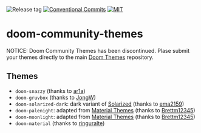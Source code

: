 ![Release tag](https://img.shields.io/github/tag/Emiller88/emacs-doom-community-themes.svg?label=release&style=flat-square)
[![Conventional Commits](https://img.shields.io/badge/Conventional%20Commits-1.0.0-yellow.svg)](https://conventionalcommits.org)
[![MIT](https://img.shields.io/badge/license-MIT-green.svg?style=flat-square)](./LICENSE)

# doom-community-themes

NOTICE: Doom Community Themes has been discontinued. Plase submit your themes
directly to the main [Doom Themes] repository.

## Themes

- `doom-snazzy` (thanks to [ar1a])
- `doom-gruvbox` (thanks to [JongW])
- `doom-solarized-dark`: dark variant of [Solarized] (thanks to [ema2159])
- `doom-palenight`: adapted from [Material Themes] (thanks to [Brettm12345])
- `doom-moonlight`: adapted from [Material Themes] (thanks to [Brettm12345])
- `doom-material` (thanks to [ringuralte])


[ar1a]: https://github.com/ar1a
[JongW]: https://github.com/JongW
[ema2159]: https://github.com/ema2159
[Brettm12345]: https://github.com/Brettm12345
[ringuralte]: https://github.com/ringuralte

[Doom Themes]: https://github.com/hlissner/emacs-doom-themes
[Solarized]: https://ethanschoonover.com/solarized
[Material Themes]: https://github.com/equinusocio/vsc-material-theme
